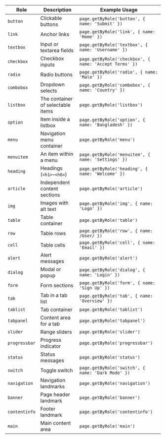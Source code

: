 | **Role**      | **Description**                   | **Example Usage**                                      |
| ------------- | --------------------------------- | ------------------------------------------------------ |
| `button`      | Clickable buttons                 | `page.getByRole('button', { name: 'Submit' })`         |
| `link`        | Anchor links                      | `page.getByRole('link', { name: 'Home' })`             |
| `textbox`     | Input or textarea fields          | `page.getByRole('textbox', { name: 'Username' })`      |
| `checkbox`    | Checkbox inputs                   | `page.getByRole('checkbox', { name: 'Accept Terms' })` |
| `radio`       | Radio buttons                     | `page.getByRole('radio', { name: 'Male' })`            |
| `combobox`    | Dropdown selects                  | `page.getByRole('combobox', { name: 'Country' })`      |
| `listbox`     | The container of selectable items | `page.getByRole('listbox')`                            |
| `option`      | Item inside a listbox             | `page.getByRole('option', { name: 'Bangladesh' })`     |
| `menu`        | Navigation menu container         | `page.getByRole('menu')`                               |
| `menuitem`    | An item within a menu             | `page.getByRole('menuitem', { name: 'Settings' })`     |
| `heading`     | Headings (`<h1>`–`<h6>`)          | `page.getByRole('heading', { name: 'Welcome' })`       |
| `article`     | Independent content sections      | `page.getByRole('article')`                            |
| `img`         | Images with alt text              | `page.getByRole('img', { name: 'Logo' })`              |
| `table`       | Table container                   | `page.getByRole('table')`                              |
| `row`         | Table rows                        | `page.getByRole('row', { name: /User/ })`              |
| `cell`        | Table cells                       | `page.getByRole('cell', { name: 'Email' })`            |
| `alert`       | Alert messages                    | `page.getByRole('alert')`                              |
| `dialog`      | Modal or popup                    | `page.getByRole('dialog', { name: 'Login' })`          |
| `form`        | Form sections                     | `page.getByRole('form', { name: 'Sign Up' })`          |
| `tab`         | Tab in a tab list                 | `page.getByRole('tab', { name: 'Overview' })`          |
| `tablist`     | Tab container                     | `page.getByRole('tablist')`                            |
| `tabpanel`    | Content area for a tab            | `page.getByRole('tabpanel')`                           |
| `slider`      | Range sliders                     | `page.getByRole('slider')`                             |
| `progressbar` | Progress indicator                | `page.getByRole('progressbar')`                        |
| `status`      | Status messages                   | `page.getByRole('status')`                             |
| `switch`      | Toggle switch                     | `page.getByRole('switch', { name: 'Dark Mode' })`      |
| `navigation`  | Navigation landmarks              | `page.getByRole('navigation')`                         |
| `banner`      | Page header landmark              | `page.getByRole('banner')`                             |
| `contentinfo` | Footer landmark                   | `page.getByRole('contentinfo')`                        |
| `main`        | Main content area                 | `page.getByRole('main')`                               |
